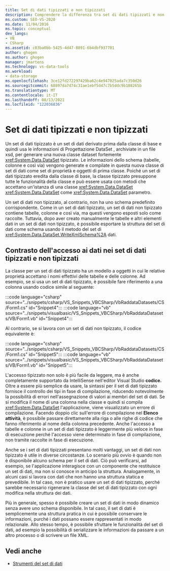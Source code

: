 ```yaml
---
title: Set di dati tipizzati e non tipizzati
description: Comprendere la differenza tra set di dati tipizzati e non tipizzati. Contrasta l'accesso ai dati nei set di dati tipizzati e non tipizzati.
ms.custom: SEO-VS-2020
ms.date: 11/04/2016
ms.topic: conceptual
dev_langs:
- VB
- CSharp
ms.assetid: c83ba0bb-5425-4d47-8891-6b4dbf937701
author: ghogen
ms.author: ghogen
manager: jmartens
ms.technology: vs-data-tools
ms.workload:
- data-storage
ms.openlocfilehash: 3ce12fd272297429ba62c4e947025ada7c350d26
ms.sourcegitcommit: 68897da7d74c31ae1ebf5d47c7b5ddc9b108265b
ms.translationtype: MT
ms.contentlocale: it-IT
ms.lasthandoff: 08/13/2021
ms.locfileid: "122036836"
---
```

# <a name="typed-vs-untyped-datasets"></a>Set di dati tipizzati e non tipizzati
Un set di dati tipizzato è un set di dati derivato prima dalla classe di base e quindi usa le informazioni di Progettazione DataSet , archiviate in un file xsd, per generare una nuova classe dataset fortemente <xref:System.Data.DataSet> tipizzato.  Le informazioni dello schema (tabelle, colonne e così via) vengono generate e compilate in questa nuova classe di set di dati come set di proprietà e oggetti di prima classe. Poiché un set di dati tipizzato eredita dalla classe di base, la classe tipizzato presuppone tutte le funzionalità della classe e può essere usata con metodi che accettano un'istanza di una classe <xref:System.Data.DataSet> <xref:System.Data.DataSet> come <xref:System.Data.DataSet> parametro.

Un set di dati non tipizzato, al contrario, non ha uno schema predefinito corrispondente. Come in un set di dati tipizzato, un set di dati non tipizzato contiene tabelle, colonne e così via, ma questi vengono esposti solo come raccolte. Tuttavia, dopo aver creato manualmente le tabelle e altri elementi dati in un set di dati non tipizzato, è possibile esportare la struttura del set di dati come schema usando il metodo del set di <xref:System.Data.DataSet.WriteXmlSchema%2A> dati.

## <a name="contrast-data-access-in-typed-and-untyped-datasets"></a>Contrasto dell'accesso ai dati nei set di dati tipizzati e non tipizzati
La classe per un set di dati tipizzato ha un modello a oggetti in cui le relative proprietà accettano i nomi effettivi delle tabelle e delle colonne. Ad esempio, se si usa un set di dati tipizzato, è possibile fare riferimento a una colonna usando codice simile al seguente:

:::code language="csharp" source="../snippets/csharp/VS_Snippets_VBCSharp/VbRaddataDatasets/CS/Form1.cs" id="Snippet4":::
:::code language="vb" source="../snippets/visualbasic/VS_Snippets_VBCSharp/VbRaddataDatasets/VB/Form1.vb" id="Snippet4":::

Al contrario, se si lavora con un set di dati non tipizzato, il codice equivalente è:

:::code language="csharp" source="../snippets/csharp/VS_Snippets_VBCSharp/VbRaddataDatasets/CS/Form1.cs" id="Snippet5":::
:::code language="vb" source="../snippets/visualbasic/VS_Snippets_VBCSharp/VbRaddataDatasets/VB/Form1.vb" id="Snippet5":::

L'accesso tipizzato non solo è più facile da leggere, ma è anche completamente supportato da IntelliSense nell'editor Visual Studio **codice.** Oltre a essere più semplice da usare, la sintassi per il set di dati tipizzato fornisce il controllo dei tipi in fase di compilazione, riducendo notevolmente la possibilità di errori nell'assegnazione di valori ai membri del set di dati. Se si modifica il nome di una colonna nella classe e quindi si compila <xref:System.Data.DataSet> l'applicazione, viene visualizzato un errore di compilazione. Facendo doppio clic sull'errore di compilazione nel **Elenco attività**, è possibile passare direttamente alla riga o alle righe di codice che fanno riferimento al nome della colonna precedente. Anche l'accesso a tabelle e colonne in un set di dati tipizzato è leggermente più veloce in fase di esecuzione perché l'accesso viene determinato in fase di compilazione, non tramite raccolte in fase di esecuzione.

Anche se i set di dati tipizzati presentano molti vantaggi, un set di dati non tipizzato è utile in diverse circostanze. Lo scenario più ovvio è quando non è disponibile alcuno schema per il set di dati. Ciò può verificarsi, ad esempio, se l'applicazione interagisce con un componente che restituisce un set di dati, ma non si conosce in anticipo la struttura. Analogamente, in alcuni casi si lavora con dati che non hanno una struttura statica e prevedibile. In tal caso, non è pratico usare un set di dati tipizzato, perché sarebbe necessario rigenerare la classe del set di dati tipizzato con ogni modifica nella struttura dei dati.

Più in generale, spesso è possibile creare un set di dati in modo dinamico senza avere uno schema disponibile. In tal caso, il set di dati è semplicemente una struttura pratica in cui è possibile conservare le informazioni, purché i dati possano essere rappresentati in modo relazionale. Allo stesso tempo, è possibile sfruttare le funzionalità del set di dati, ad esempio la possibilità di serializzare le informazioni da passare a un altro processo o di scrivere un file XML.

## <a name="see-also"></a>Vedi anche

- [Strumenti del set di dati](../data-tools/dataset-tools-in-visual-studio.md)
